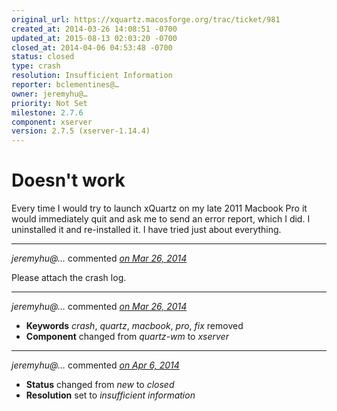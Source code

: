 ```yaml
---
original_url: https://xquartz.macosforge.org/trac/ticket/981
created_at: 2014-03-26 14:08:51 -0700
updated_at: 2015-08-13 02:03:20 -0700
closed_at: 2014-04-06 04:53:48 -0700
status: closed
type: crash
resolution: Insufficient Information
reporter: bclementines@…
owner: jeremyhu@…
priority: Not Set
milestone: 2.7.6
component: xserver
version: 2.7.5 (xserver-1.14.4)
---
```


Doesn't work
============


Every time I would try to launch xQuartz on my late 2011 Macbook Pro it would immediately quit and ask me to send an error report, which I did. I uninstalled it and re-installed it. I have tried just about everything.



---

*jeremyhu@…* commented *[on Mar 26, 2014](https://xquartz.macosforge.org/trac/ticket/981#comment:1 "March 26, 2014 at 7:08 PM PDT")*

Please attach the crash log.



---

*jeremyhu@…* commented *[on Mar 26, 2014](https://xquartz.macosforge.org/trac/ticket/981#comment:2 "March 26, 2014 at 7:09 PM PDT")*

-   **Keywords** *crash*, *quartz*, *macbook*, *pro*, *fix* removed
-   **Component** changed from *quartz-wm* to *xserver*



---

*jeremyhu@…* commented *[on Apr 6, 2014](https://xquartz.macosforge.org/trac/ticket/981#comment:3 "April 6, 2014 at 4:53 AM PDT")*

-   **Status** changed from *new* to *closed*
-   **Resolution** set to *insufficient information*




